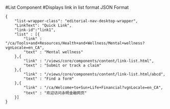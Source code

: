 #List Component
#Displays link in list format
JSON Format
```
{
    "list-wrapper-class": "editorial-nav-desktop-wrapper",
    "LinkText": "Quick Link",
    "link-id":"link1",
    "list" : [{
        "link" : "/ca/Tools+and+Resources/Health+and+Wellness/Mental+wellness?vgnLocale=en_CA",
        "text" : "Mental wellness"
    },{
        "link" : "/views/core/components/content/link-list.html",
        "text" : "Submit or track a claim"
    },{
        "link" : "/views/core/components/content/link-list.html/abcd",
        "text" : "Find a form"
    },{
        "link" : "/ca/Welcome+to+Sun+Life+Financial?vgnLocale=en_CA",
        "text" : "欢迎访问永明金融网页"
    }]
}
```
<!-- Classes available for "list-wrapper-class" are "lists-wrapper" and "editorial-nav-desktop-wrapper"-->